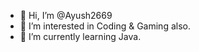 - 👋 Hi, I’m @Ayush2669
- 👀 I’m interested in Coding & Gaming also.
- 🌱 I’m currently learning Java.
<!---
Ayush2669/Ayush2669 is a ✨ special ✨ repository because its `README.md` (this file) appears on your GitHub profile.
You can click the Preview link to take a look at your changes.
--->
